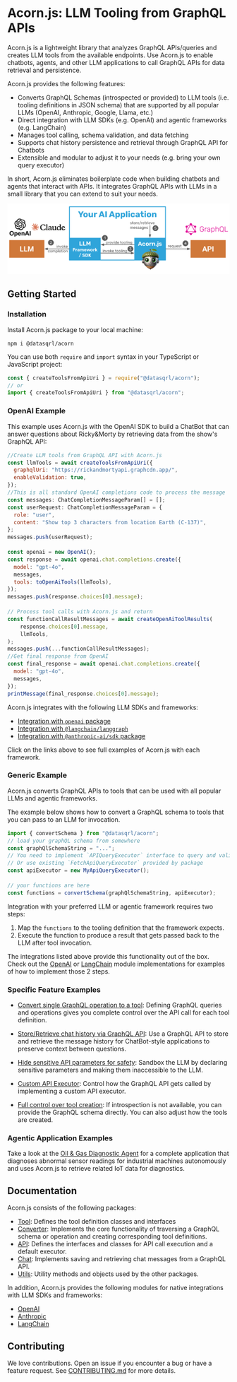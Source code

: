 # Acorn.js: LLM Tooling from GraphQL APIs

Acorn.js is a lightweight library that analyzes GraphQL APIs/queries and creates LLM tools from the available endpoints. Use Acorn.js to enable chatbots, agents, and other LLM applications to call GraphQL APIs for data retrieval and persistence.

Acorn.js provides the following features:

- Converts GraphQL Schemas (introspected or provided) to LLM tools (i.e. tooling definitions in JSON schema) that are supported by all popular LLMs (OpenAI, Anthropic, Google, Llama, etc.)
- Direct integration with LLM SDKs (e.g. OpenAI) and agentic frameworks (e.g. LangChain)
- Manages tool calling, schema validation, and data fetching
- Supports chat history persistence and retrieval through GraphQL API for Chatbots
- Extensible and modular to adjust it to your needs (e.g. bring your own query executor)

[//]: # "* Sandboxing for sensitive information (e.g. secrets, session ids) that cannot be passed to LLMs"

In short, Acorn.js eliminates boilerplate code when building chatbots and agents that interact with APIs. It integrates GraphQL APIs with LLMs in a small library that you can extend to suit your needs.

![Acorn](img/acron_diagram.svg)

## Getting Started

### Installation

Install Acorn.js package to your local machine:

```
npm i @datasqrl/acorn
```

You can use both `require` and `import` syntax in your TypeScript or JavaScript project:

```typescript
const { createToolsFromApiUri } = require("@datasqrl/acorn");
// or
import { createToolsFromApiUri } from "@datasqrl/acorn";
```

### OpenAI Example

This example uses Acorn.js with the OpenAI SDK to build a ChatBot that can answer questions about Ricky&Morty by retrieving data from the show's GraphQL API:

```js
//Create LLM tools from GraphQL API with Acorn.js
const llmTools = await createToolsFromApiUri({
  graphqlUri: "https://rickandmortyapi.graphcdn.app/",
  enableValidation: true,
});
//This is all standard OpenAI completions code to process the message
const messages: ChatCompletionMessageParam[] = [];
const userRequest: ChatCompletionMessageParam = {
  role: "user",
  content: "Show top 3 characters from location Earth (C-137)",
};
messages.push(userRequest);

const openai = new OpenAI();
const response = await openai.chat.completions.create({
  model: "gpt-4o",
  messages,
  tools: toOpenAiTools(llmTools),
});
messages.push(response.choices[0].message);

// Process tool calls with Acorn.js and return
const functionCallResultMessages = await createOpenAiToolResults(
    response.choices[0].message,
    llmTools,
);
messages.push(...functionCallResultMessages);
//Get final response from OpenAI
const final_response = await openai.chat.completions.create({
  model: "gpt-4o",
  messages,
});
printMessage(final_response.choices[0].message);
```

Acorn.js integrates with the following LLM SDKs and frameworks:

- [Integration with `openai` package](./examples/openai)
- [Integration with `@langchain/langgraph`](./examples/langchain)
- [Integration with `@anthropic-ai/sdk` package](./examples/anthropic-ai)

Click on the links above to see full examples of Acorn.js with each framework.

### Generic Example

Acorn.js converts GraphQL APIs to tools that can be used with all popular LLMs and agentic frameworks.

The example below shows how to convert a GraphQL schema to tools that you can pass to an LLM for invocation.

```typescript
import { convertSchema } from "@datasqrl/acorn";
// load your graphQL schema from somewhere
const graphQlSchemaString = "...";
// You need to implement `APIQueryExecutor` interface to query and validate APIQuery
// Or use existing `FetchApiQueryExecutor` provided by package
const apiExecutor = new MyApiQueryExecutor();

// your functions are here
const functions = convertSchema(graphQlSchemaString, apiExecutor);
```

Integration with your preferred LLM or agentic framework requires two steps:

1. Map the `functions` to the tooling definition that the framework expects.
2. Execute the function to produce a result that gets passed back to the LLM after tool invocation.

The integrations listed above provide this functionality out of the box. Check out the [OpenAI](src/modules/openai) or [LangChain](src/modules/langchain) module implementations for examples of how to implement those 2 steps.

### Specific Feature Examples

- [Convert single GraphQL operation to a tool](./examples/convert-operation): Defining GraphQL queries and operations gives you complete control over the API call for each tool definition.

- [Store/Retrieve chat history via GraphQL API](./examples/chat-persistence/): Use a GraphQL API to store and retrieve the message history for ChatBot-style applications to preserve context between questions.

- [Hide sensitive API parameters for safety](/): Sandbox the LLM by declaring sensitive parameters and making them inaccessible to the LLM.

- [Custom API Executor](./examples/custom-query-executor): Control how the GraphQL API gets called by implementing a custom API executor.

- [Full control over tool creation](./examples/custom-query-executor): If introspection is not available, you can provide the GraphQL schema directly. You can also adjust how the tools are created.

### Agentic Application Examples

Take a look at the [Oil & Gas Diagnostic Agent](examples/oil-gas-automation) for a complete application that diagnoses abnormal sensor readings for industrial machines autonomously and uses Acorn.js to retrieve related IoT data for diagnostics.

## Documentation

Acorn.js consists of the following packages:

- [Tool](src/tool): Defines the tool definition classes and interfaces
- [Converter](src/converter): Implements the core functionality of traversing a GraphQL schema or operation and creating corresponding tool definitions.
- [API](src/api): Defines the interfaces and classes for API call execution and a default executor.
- [Chat](src/chat): Implements saving and retrieving chat messages from a GraphQL API.
- [Utils](src/utils): Utility methods and objects used by the other packages.

In addition, Acorn.js provides the following modules for native integrations with LLM SDKs and frameworks:

- [OpenAI](src/modules/openai)
- [Anthropic](src/modules/openai)
- [LangChain](src/modules/langchain)

## Contributing

We love contributions. Open an issue if you encounter a bug or have a feature request. See [CONTRIBUTING.md](./CONTRIBUTING.md) for more details.
